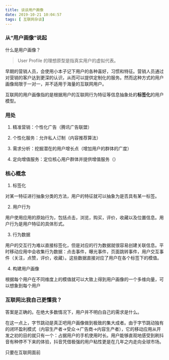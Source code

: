 ```yaml
---
title: 谈谈用户画像
date: 2019-10-21 10:04:57
tags: [ 互联网杂谈]
---
```


### 从“用户画像”说起

什么是用户画像？

> User Profile 的理想原型是指真实用户的虚拟代表。

早期的营销人员，会使用小本子记下用户的各种喜好，习惯和特征。营销人员通过对营销的客户达到更深的认识，从而可以提供定制化的服务。然而这种方式的用户画像局限于一对一，并不适用于海量的互联网用户。

互联网的用户画像指的是根据用户的互联网行为特征等信息抽象处的**标签化**的用户模型。

<!--more-->


### 用处 

1. 精准营销：个性化广告（腾讯广告联盟）

2. 个性化服务：允许私人订制（内容推荐算法）

3. 需求分析：挖掘潜在的用户增长点（增加用户的群体的广度）

4. 定向增值服务：定位核心用户群体并提供增值服务（）


### 核心概念

1. 标签化

对某一特征进行抽象分类的方法，用户的特征就可以抽象为是否具有某一标签。

2. 用户行为

用户使用应用的原始行为，包括点击，浏览，购买，评价，收藏以及位置信息。用户行为是用户特征的具体形式。

3. 行为数据

用户的交互行为难以直接标签化，但是对应的行为数据就很容易创建关联信息。平时移动应用中会收集行为数据：点击事件，曝光事件，页面跳转事件，用户交互事件（关注，点赞，评价，收藏）。这些数据直接对应了用户在各个标签下的模值。

4. 构建用户画像

根据每个用户在不同维度上的模值就可以大致上得到用户画像的一个多维向量，可以想象到每个用户



### 互联网比我自己更懂我？

答案是正确的。在绝大多数情况下，用户并不明白自己的需求是什么。

在这一点上，字节跳动是真正吧用户画像做到极致的集大成者。由于字节跳动独有的闭环盈利模式（内容生产者->受众->广告商->内容生产者），它的移动应用从开发之初的目的就只有一个：占据用户的手机使用时长。用户能够直观地感受到刷抖音有种停不下来的体验，抖音凭借极强的用户粘性更是在几年之内走向全球市场。











只要在互联网面前